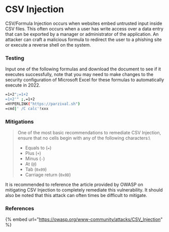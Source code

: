 # CSV Injection

CSV/Formula Injection occurs when websites embed untrusted input inside CSV files. This often occurs when a user has write access over a data entry that can be exported by a manager or administrator of the application. An attacker can craft a malicious formula to redirect the user to a phishing site or execute a reverse shell on the system.&#x20;

### Testing

Input one of the following formulas and download the document to see if it executes successfully, note that you may need to make changes to the security configuration of Microsoft Excel for these formulas to automatically execute in 2022.&#x20;

```bash
=1+2";=1+2
=1+2'" ;,=1+2
=HYPERLINK("https://parzival.sh")
=cmd|' /C calc'!xxx
```

### Mitigations

> One of the most basic recommendations to remediate CSV Injection, ensure that no cells begin with any of the following characters:\
>
>
> * Equals to (`=`)
> * Plus (`+`)
> * Minus (`-`)
> * At (`@`)
> * Tab (`0x09`)
> * Carriage return (`0x0D`)

It is recommended to reference the article provided by OWASP on mitigating CSV Injection to completely remediate this vulnerability. It should also be noted that this attack can often times be difficult to mitigate.&#x20;

### References

{% embed url="https://owasp.org/www-community/attacks/CSV_Injection" %}
